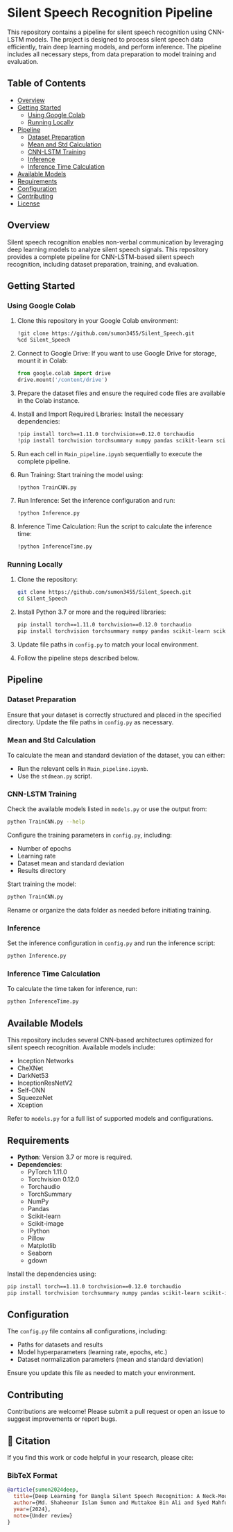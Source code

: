 # Silent Speech Recognition Pipeline

This repository contains a pipeline for silent speech recognition using CNN-LSTM models. The project is designed to process silent speech data efficiently, train deep learning models, and perform inference. The pipeline includes all necessary steps, from data preparation to model training and evaluation.

## Table of Contents
- [Overview](#overview)
- [Getting Started](#getting-started)
  - [Using Google Colab](#using-google-colab)
  - [Running Locally](#running-locally)
- [Pipeline](#pipeline)
  - [Dataset Preparation](#dataset-preparation)
  - [Mean and Std Calculation](#mean-and-std-calculation)
  - [CNN-LSTM Training](#cnn-lstm-training)
  - [Inference](#inference)
  - [Inference Time Calculation](#inference-time-calculation)
- [Available Models](#available-models)
- [Requirements](#requirements)
- [Configuration](#configuration)
- [Contributing](#contributing)
- [License](#license)

## Overview

Silent speech recognition enables non-verbal communication by leveraging deep learning models to analyze silent speech signals. This repository provides a complete pipeline for CNN-LSTM-based silent speech recognition, including dataset preparation, training, and evaluation.

## Getting Started

### Using Google Colab

1. Clone this repository in your Google Colab environment:
   ```bash
   !git clone https://github.com/sumon3455/Silent_Speech.git
   %cd Silent_Speech
   ```

2. Connect to Google Drive: If you want to use Google Drive for storage, mount it in Colab:
   ```python
   from google.colab import drive
   drive.mount('/content/drive')
   ```

3. Prepare the dataset files and ensure the required code files are available in the Colab instance.

4. Install and Import Required Libraries: Install the necessary dependencies:
   ```bash
   !pip install torch==1.11.0 torchvision==0.12.0 torchaudio
   !pip install torchvision torchsummary numpy pandas scikit-learn scikit-image ipython Pillow matplotlib seaborn gdown
   ```

5. Run each cell in `Main_pipeline.ipynb` sequentially to execute the complete pipeline.

6. Run Training: Start training the model using:
   ```bash
   !python TrainCNN.py
   ```

7. Run Inference: Set the inference configuration and run:
   ```bash
   !python Inference.py
   ```

8. Inference Time Calculation: Run the script to calculate the inference time:
   ```bash
   !python InferenceTime.py
   ```

### Running Locally

1. Clone the repository:
   ```bash
   git clone https://github.com/sumon3455/Silent_Speech.git
   cd Silent_Speech
   ```

2. Install Python 3.7 or more and the required libraries:
   ```bash
   pip install torch==1.11.0 torchvision==0.12.0 torchaudio
   pip install torchvision torchsummary numpy pandas scikit-learn scikit-image ipython Pillow matplotlib seaborn gdown
   ```

3. Update file paths in `config.py` to match your local environment.

4. Follow the pipeline steps described below.

## Pipeline

### Dataset Preparation

Ensure that your dataset is correctly structured and placed in the specified directory. Update the file paths in `config.py` as necessary.

### Mean and Std Calculation

To calculate the mean and standard deviation of the dataset, you can either:
- Run the relevant cells in `Main_pipeline.ipynb`.
- Use the `stdmean.py` script.

### CNN-LSTM Training

Check the available models listed in `models.py` or use the output from:
```bash
python TrainCNN.py --help
```

Configure the training parameters in `config.py`, including:
- Number of epochs
- Learning rate
- Dataset mean and standard deviation
- Results directory

Start training the model:
```bash
python TrainCNN.py
```

Rename or organize the data folder as needed before initiating training.

### Inference

Set the inference configuration in `config.py` and run the inference script:
```bash
python Inference.py
```

### Inference Time Calculation

To calculate the time taken for inference, run:
```bash
python InferenceTime.py
```

## Available Models

This repository includes several CNN-based architectures optimized for silent speech recognition. Available models include:
- Inception Networks
- CheXNet
- DarkNet53
- InceptionResNetV2
- Self-ONN
- SqueezeNet
- Xception

Refer to `models.py` for a full list of supported models and configurations.

## Requirements

- **Python**: Version 3.7 or more is required.
- **Dependencies**:
  - PyTorch 1.11.0
  - Torchvision 0.12.0
  - Torchaudio
  - TorchSummary
  - NumPy
  - Pandas
  - Scikit-learn
  - Scikit-image
  - IPython
  - Pillow
  - Matplotlib
  - Seaborn
  - gdown

Install the dependencies using:
```bash
pip install torch==1.11.0 torchvision==0.12.0 torchaudio
pip install torchvision torchsummary numpy pandas scikit-learn scikit-image ipython Pillow matplotlib seaborn gdown
```

## Configuration

The `config.py` file contains all configurations, including:
- Paths for datasets and results
- Model hyperparameters (learning rate, epochs, etc.)
- Dataset normalization parameters (mean and standard deviation)

Ensure you update this file as needed to match your environment.

## Contributing

Contributions are welcome! Please submit a pull request or open an issue to suggest improvements or report bugs.


## 📜 Citation  

If you find this work or code helpful in your research, please cite:  

### **BibTeX Format**  
```bibtex
@article{sumon2024deep,  
  title={Deep Learning for Bangla Silent Speech Recognition: A Neck-Mounted Device Approach},  
  author={Md. Shaheenur Islam Sumon and Muttakee Bin Ali and Syed Mahfuzur Rahman and M. Murugappan and Muhammad E. H. Chowdhury},  
  year={2024},  
  note={Under review}  
}

